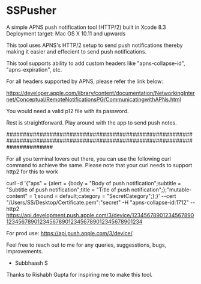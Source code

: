 # SSPusher
A simple APNS push notification tool (HTTP/2) built in Xcode 8.3
Deployment target: Mac OS X 10.11 and upwards

This tool uses APNS's HTTP/2 setup to send push notifications thereby making it easier and effecient to send push notifications.

This tool supports ability to add custom headers like "apns-collapse-id", "apns-expiration", etc.

For all headers supported by APNS, please refer the link below:

https://developer.apple.com/library/content/documentation/NetworkingInternet/Conceptual/RemoteNotificationsPG/CommunicatingwithAPNs.html

You would need a valid p12 file with its password.

Rest is straightforward. Play around with the app to send push notes.

##############################################################################################################################

For all you terminal lovers out there, you can use the following curl command to achieve the same. 
Please note that your curl needs to support http2 for this to work

curl -d '{"aps" = {alert = {body = "Body of push notification";subtitle = "Subtitle of push notification";title = "Title of push notification";};"mutable-content" = 1;sound = default;category = "SecretCategory";};}' --cert "/Users/SS/Desktop/Certificate.pem":"secret" -H "apns-collapse-id:1712" --http2 https://api.development.push.apple.com/3/device/1234567890123456789012345678901234567890123456789012345678901234

For prod use: https://api.push.apple.com/3/device/

Feel free to reach out to me for any queries, suggesstions, bugs, improvements.

- Subbhaash S


Thanks to Rishabh Gupta for inspiring me to make this tool.
